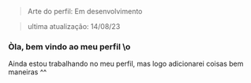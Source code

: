 > Arte do perfil: Em desenvolvimento

> ultima atualização: 14/08/23

### Òla, bem vindo ao meu perfil \o

Ainda estou trabalhando no meu perfil, mas logo adicionarei coisas bem maneiras ^^
